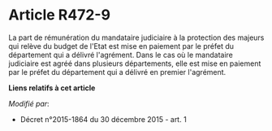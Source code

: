 # Article R472-9

La part de rémunération du mandataire judiciaire à la protection des majeurs qui relève du budget de l'Etat est mise en
paiement par le préfet du département qui a délivré l'agrément. Dans le cas où le mandataire judiciaire est agréé dans
plusieurs départements, elle est mise en paiement par le préfet du département qui a délivré en premier l'agrément.

**Liens relatifs à cet article**

_Modifié par_:

  - Décret n°2015-1864 du 30 décembre 2015 - art. 1

